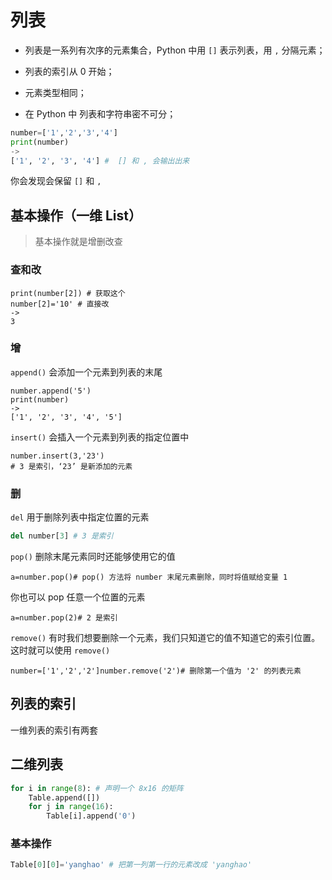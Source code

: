 # 列表

- 列表是一系列有次序的元素集合，Python 中用 `[]` 表示列表，用 `,` 分隔元素；

- 列表的索引从 0 开始；

- 元素类型相同；

- 在 Python 中 列表和字符串密不可分；

  

```python
number=['1','2','3','4']
print(number)
->
['1', '2', '3', '4'] #  [] 和 , 会输出出来
```

你会发现会保留 `[]` 和 `,`

## 基本操作（一维 List）

> 基本操作就是增删改查

### 查和改

```
print(number[2]) # 获取这个
number[2]='10' # 直接改
->
3
```

### 增

`append()` 会添加一个元素到列表的末尾

```
number.append('5')
print(number)
->
['1', '2', '3', '4', '5']
```

`insert()` 会插入一个元素到列表的指定位置中

```
number.insert(3,'23')
# 3 是索引，‘23’ 是新添加的元素
```

### 删

`del` 用于删除列表中指定位置的元素

```python
del number[3] # 3 是索引
```

`pop()` 删除末尾元素同时还能够使用它的值

```
a=number.pop()# pop() 方法将 number 末尾元素删除，同时将值赋给变量 1
```

你也可以 pop 任意一个位置的元素

```
a=number.pop(2)# 2 是索引
```

`remove()` 有时我们想要删除一个元素，我们只知道它的值不知道它的索引位置。这时就可以使用 `remove()`

```
number=['1','2','2']number.remove('2')# 删除第一个值为 '2' 的列表元素
```

## 列表的索引

一维列表的索引有两套

## 二维列表

```python
for i in range(8): # 声明一个 8x16 的矩阵
    Table.append([])
    for j in range(16):
        Table[i].append('0')
```

### 基本操作

```python
Table[0][0]='yanghao' # 把第一列第一行的元素改成 'yanghao'
```

